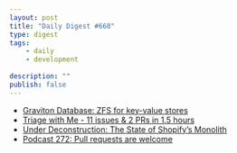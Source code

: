 ```yaml
---
layout: post
title: "Daily Digest #668"
type: digest
tags: 
    - daily
    - development
    
description: ""
publish: false
---
```


- [Graviton Database: ZFS for key-value stores](https://github.com/deroproject/graviton)
- [Triage with Me - 11 issues & 2 PRs in 1.5 hours](https://schneems.com/2020/09/22/triage-with-me-11-issues-2-prs-in-15-hours/)
- [Under Deconstruction: The State of Shopify’s Monolith](https://engineering.shopify.com/blogs/engineering/shopify-monolith)
- [Podcast 272: Pull requests are welcome](https://stackoverflow.blog/2020/09/25/podcast-272-pull-requests-are-welcome/)
